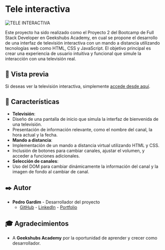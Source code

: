 # Tele interactiva 

![TELE INTERACTIVA](https://github.com/............)



Este proyecto ha sido realizado como el Proyecto 2 del Bootcamp de Full Stack Developer en Geekshubs Academy, en cual se propone el desarrollo de una interfaz de televisión
interactiva con un mando a distancia utilizando tecnologías web como HTML, CSS y
JavaScript. El objetivo principal es crear una experiencia de usuario intuitiva y
funcional que simule la interacción con una televisión real.

## 🚀 Vista previa

Si deseas ver la televisión interactiva, simplemente [accede desde aquí](https://).

## 🌟 Características

- **Televisión**:
- Diseño de una pantalla de inicio que simula la interfaz de bienvenida
de una televisión.
- Presentación de información relevante, como el nombre del canal, la
hora actual y la fecha.
- **Mando a distancia**: 
- Implementación de un mando a distancia virtual utilizando HTML y CSS.
- Inclusión de botones para cambiar canales, ajustar el volumen, y acceder a funciones adicionales.
- **Selección de canales**: 
- Uso del DOM para cambiar dinámicamente la información del canal y la imagen de fondo al cambiar de canal.



## ✒️ Autor

- **Pedro Gardim** - Desarrollador del proyecto
  - [GitHub](https://github.com/pedrogardim) - [LinkedIn](https://www.linkedin.com/in/pedro-gardim) - [Portfolio](https://pedrogardim.com)

## 🎓 Agradecimientos

- A **Geekshubs Academy** por la oportunidad de aprender y crecer como desarrollador.

